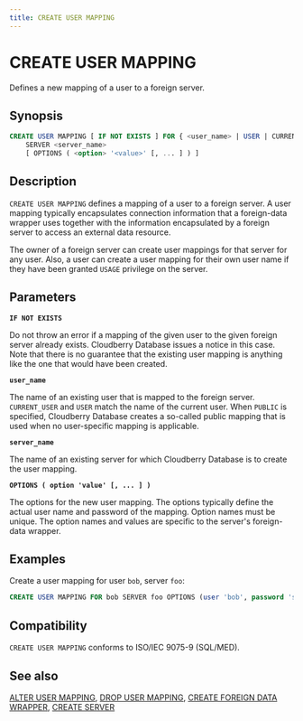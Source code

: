 ```yaml
---
title: CREATE USER MAPPING
---
```


# CREATE USER MAPPING

Defines a new mapping of a user to a foreign server.

## Synopsis

```sql
CREATE USER MAPPING [ IF NOT EXISTS ] FOR { <user_name> | USER | CURRENT_USER | PUBLIC }
    SERVER <server_name>
    [ OPTIONS ( <option> '<value>' [, ... ] ) ]
```

## Description

`CREATE USER MAPPING` defines a mapping of a user to a foreign server. A user mapping typically encapsulates connection information that a foreign-data wrapper uses together with the information encapsulated by a foreign server to access an external data resource.

The owner of a foreign server can create user mappings for that server for any user. Also, a user can create a user mapping for their own user name if they have been granted `USAGE` privilege on the server.

## Parameters

**`IF NOT EXISTS`**

Do not throw an error if a mapping of the given user to the given foreign server already exists. Cloudberry Database issues a notice in this case. Note that there is no guarantee that the existing user mapping is anything like the one that would have been created.

**`user_name`**

The name of an existing user that is mapped to the foreign server. `CURRENT_USER` and `USER` match the name of the current user. When `PUBLIC` is specified, Cloudberry Database creates a so-called public mapping that is used when no user-specific mapping is applicable.

**`server_name`**

The name of an existing server for which Cloudberry Database is to create the user mapping.

**`OPTIONS ( option 'value' [, ... ] )`**

The options for the new user mapping. The options typically define the actual user name and password of the mapping. Option names must be unique. The option names and values are specific to the server's foreign-data wrapper.

## Examples

Create a user mapping for user `bob`, server `foo`:

```sql
CREATE USER MAPPING FOR bob SERVER foo OPTIONS (user 'bob', password 'secret');
```

## Compatibility

`CREATE USER MAPPING` conforms to ISO/IEC 9075-9 (SQL/MED).

## See also

[ALTER USER MAPPING](/docs/sql-stmts/sql-stmt-alter-user-mapping.md), [DROP USER MAPPING](/docs/sql-stmts/sql-stmt-drop-user-mapping.md), [CREATE FOREIGN DATA WRAPPER](/docs/sql-stmts/sql-stmt-create-foreign-data-wrapper.md), [CREATE SERVER](/docs/sql-stmts/sql-stmt-create-server.md)
